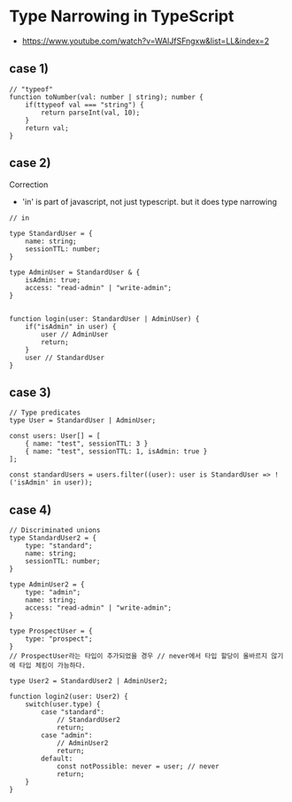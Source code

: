 # Type Narrowing in TypeScript

- https://www.youtube.com/watch?v=WAlJfSFngxw&list=LL&index=2

## case 1)

```
// "typeof"
function toNumber(val: number | string); number {
	if(ttypeof val === "string") {
		return parseInt(val, 10);
	}
	return val;
}
```

## case 2)

Correction

- 'in' is part of javascript, not just typescript. but it does type narrowing

```
// in

type StandardUser = {
	name: string;
	sessionTTL: number;
}

type AdminUser = StandardUser & {
	isAdmin: true;
	access: "read-admin" | "write-admin";
}


function login(user: StandardUser | AdminUser) {
	if("isAdmin" in user) {
		user // AdminUser
		return;
	}
	user // StandardUser
}

```

## case 3)

```
// Type predicates
type User = StandardUser | AdminUser;

const users: User[] = [
	{ name: "test", sessionTTL: 3 }
	{ name: "test", sessionTTL: 1, isAdmin: true }
];

const standardUsers = users.filter((user): user is StandardUser => !('isAdmin' in user));

```

## case 4)

```
// Discriminated unions
type StandardUser2 = {
	type: "standard";
	name: string;
	sessionTTL: number;
}

type AdminUser2 = {
	type: "admin";
	name: string;
	access: "read-admin" | "write-admin";
}

type ProspectUser = {
	type: "prospect";
}
// ProspectUser라는 타입이 추가되었을 경우 // never에서 타입 할당이 올바르지 않기에 타입 체킹이 가능하다.

type User2 = StandardUser2 | AdminUser2;

function login2(user: User2) {
	switch(user.type) {
		case "standard":
			// StandardUser2
			return;
		case "admin":
			// AdminUser2
			return;
		default:
			const notPossible: never = user; // never
			return;
	}
}
```
